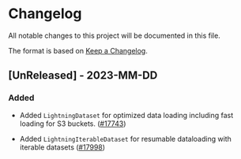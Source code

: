 # Changelog

All notable changes to this project will be documented in this file.

The format is based on [Keep a Changelog](http://keepachangelog.com/en/1.0.0/).

## \[UnReleased\] - 2023-MM-DD

### Added

- Added `LightningDataset` for optimized data loading including fast loading for S3 buckets. ([#17743](https://github.com/Lightning-AI/lightning/pull/17743))


- Added `LightningIterableDataset` for resumable dataloading with iterable datasets ([#17998](https://github.com/Lightning-AI/lightning/pull/17998))